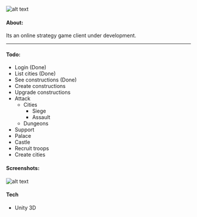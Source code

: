 ![alt text](https://i.imgur.com/ps8rKwz.png "Game screenshot")

#### About:
Its an online strategy game client under development.

---

#### Todo:

- Login (Done)
- List cities (Done)
- See constructions (Done)
- Create constructions
- Upgrade constructions
- Attack
    - Cities
        - Siege
        - Assault
    - Dungeons
- Support
- Palace
- Castle
- Recruit troops
- Create cities



#### Screenshots:
![alt text](https://i.imgur.com/PSJiDv8.png "Game screenshot")

#### Tech
- Unity 3D